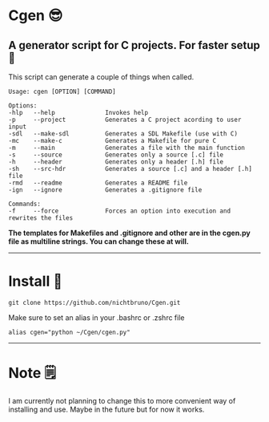 # Cgen 😎
## A generator script for C projects. For faster setup 🚀

This script can generate a couple of things when called.
```
Usage: cgen [OPTION] [COMMAND]

Options:
-hlp   --help              Invokes help
-p     --project           Generates a C project acording to user input
-sdl   --make-sdl          Generates a SDL Makefile (use with C)
-mc    --make-c            Generates a Makefile for pure C
-m     --main              Generates a file with the main function
-s     --source            Generates only a source [.c] file
-h     --header            Generates only a header [.h] file
-sh    --src-hdr           Generates a source [.c] and a header [.h] file
-rmd   --readme            Generates a README file
-ign   --ignore            Generates a .gitignore file

Commands:
-f     --force             Forces an option into execution and rewrites the files
```
**The templates for Makefiles and .gitignore and other are in the cgen.py file as multiline strings.
You can change these at will.**

-----
# Install 🧩
```
git clone https://github.com/nichtbruno/Cgen.git
```

Make sure to set an alias in your .bashrc or .zshrc file
```
alias cgen="python ~/Cgen/cgen.py"
```

-----
# Note 🗒️
I am currently not planning to change this to more convenient way
of installing and use. Maybe in the future but for now it works.

